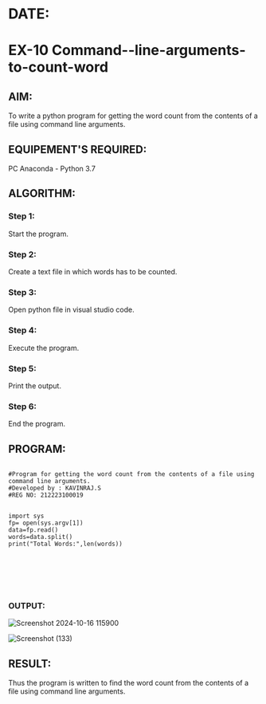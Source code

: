 # DATE:
# EX-10 Command--line-arguments-to-count-word
## AIM:
To write a python program for getting the word count from the contents of a file using command line arguments.
## EQUIPEMENT'S REQUIRED: 
PC
Anaconda - Python 3.7
## ALGORITHM: 
### Step 1:
Start the program.
### Step 2: 
 Create a text file in which words has to be counted.
### Step 3: 
Open python file in visual studio code.
### Step 4:  
Execute the program.
### Step 5: 
Print the output.
### Step 6: 
End the program.
## PROGRAM:
```

#Program for getting the word count from the contents of a file using command line arguments.
#Developed by : KAVINRAJ.S
#REG NO: 212223100019


import sys
fp= open(sys.argv[1])
data=fp.read()
words=data.split()
print("Total Words:",len(words))







```
### OUTPUT:
![Screenshot 2024-10-16 115900](https://github.com/user-attachments/assets/030500a4-4c07-43e9-ba46-1727e68eb0a0)

![Screenshot (133)](https://github.com/user-attachments/assets/57abd50e-0917-4d28-9822-c43f9f61c401)

## RESULT:
Thus the program is written to find the word count from the contents of a file using command line arguments.
